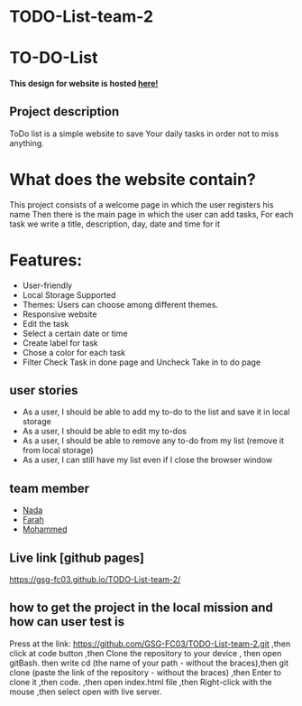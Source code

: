 # TODO-List-team-2
# TO-DO-List

#### This design for website  is hosted [here!](https://www.figma.com/file/QpuWIoxLLyan6U749eMjXQ/to-do?node-id=0%3A1)

## Project description
ToDo list is a simple website to save Your daily tasks in order not to miss anything.
# What does the website contain?
This project consists of a welcome page in which the user registers his name
Then there is the main page in which the user can add tasks,
For each task we write a title, description, day, date and time for it

# Features:
* User-friendly
* Local Storage Supported
* Themes: Users can choose among different themes.
* Responsive website 
* Edit the task 
* Select a certain date or time 
* Create label for task 
* Chose a color for each task 
* Filter Check Task in done page and Uncheck Take in to do page




## user stories
* As a user, I should be able to add my to-do to the list and save it in local storage
* As a user, I should be able to edit my to-dos
* As a user, I should be able to remove any to-do from my list (remove it from local storage)
* As a user, I can still have my list even if I close the browser window

## team member
- [Nada](https://github.com/NadaSaleh20)
- [Farah](https://github.com/farahalashi)
- [Mohammed](https://github.com/MohammadAlHabil)



## Live link [github pages]
https://gsg-fc03.github.io/TODO-List-team-2/

## how to get the project in the local mission and how can user test is
 Press at the link: https://github.com/GSG-FC03/TODO-List-team-2.git ,then 
 click at code button ,then Clone the repository‏ to your device , then open gitBash.
then write cd (the name of your path - without the braces),then git clone (paste the link of the repository - without the braces) ,then Enter to clone it ,then
code. ,then open index.html file ,then Right-click with the mouse ,then select open with live server.